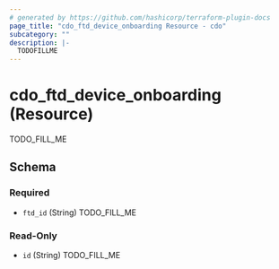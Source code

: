 ```yaml
---
# generated by https://github.com/hashicorp/terraform-plugin-docs
page_title: "cdo_ftd_device_onboarding Resource - cdo"
subcategory: ""
description: |-
  TODOFILLME
---
```


# cdo_ftd_device_onboarding (Resource)

TODO_FILL_ME



<!-- schema generated by tfplugindocs -->
## Schema

### Required

- `ftd_id` (String) TODO_FILL_ME

### Read-Only

- `id` (String) TODO_FILL_ME
